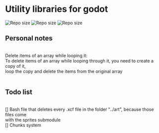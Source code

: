 # Utility libraries for godot
<a hidden=true href="https://img.shields.io"></a>
![Repo size](https://img.shields.io/github/license/FelixRiddle/godot-libs?style=flat-square&logo=appveyor)
![Repo size](https://img.shields.io/github/repo-size/FelixRiddle/godot-libs?style=flat-square&logo=appveyor)
![Repo size](https://img.shields.io/tokei/lines/github/FelixRiddle/godot-libs?style=flat-square&logo=appveyor)
</br>
<h2><strong>Personal notes</strong></h2>
</br>
Delete items of an array while looping it:</br>
To delete items of an array while looping through it, you need to create a copy of it,</br>
loop the copy and delete the items from the original array</br>
</br>
<h2><strong>Todo list</strong></h2></br>
[] Bash file that deletes every .xcf file in the folder "../art", because those files come</br>
with the sprites submodule</br>
[] Chunks system</br>
